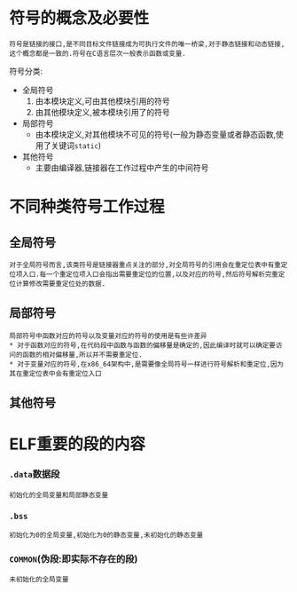 # 符号的概念及必要性
    符号是链接的接口,是不同目标文件链接成为可执行文件的唯一桥梁,对于静态链接和动态链接,这个概念都是一致的.符号在C语言层次一般表示函数或变量.
符号分类:<br>
* 全局符号
    1. 由本模块定义,可由其他模块引用的符号
    2. 由其他模块定义,被本模块引用了的符号
* 局部符号
    * 由本模块定义,对其他模块不可见的符号(一般为静态变量或者静态函数,使用了关键词`static`)
* 其他符号
    * 主要由编译器,链接器在工作过程中产生的中间符号

# 不同种类符号工作过程
## 全局符号
    对于全局符号而言,该类符号是链接器重点关注的部分,对全局符号的引用会在重定位表中有重定位项入口.每一个重定位项入口会指出需要重定位的位置,以及对应的符号,然后符号解析完重定位计算修改需要重定位处的数据.
## 局部符号
    局部符号中函数对应的符号以及变量对应的符号的使用是有些许差异
    * 对于函数对应的符号,在代码段中函数与函数的偏移量是确定的,因此编译时就可以确定要访问的函数的相对偏移量,所以并不需要重定位.
    * 对于变量对应的符号,在x86_64架构中,是需要像全局符号一样进行符号解析和重定位,因为其在重定位表中会有重定位入口
## 其他符号    

# ELF重要的段的内容
### `.data`数据段
    初始化的全局变量和局部静态变量
### `.bss`
    初始化为0的全局变量,初始化为0的静态变量,未初始化的静态变量
### `COMMON`(伪段:即实际不存在的段)
    未初始化的全局变量